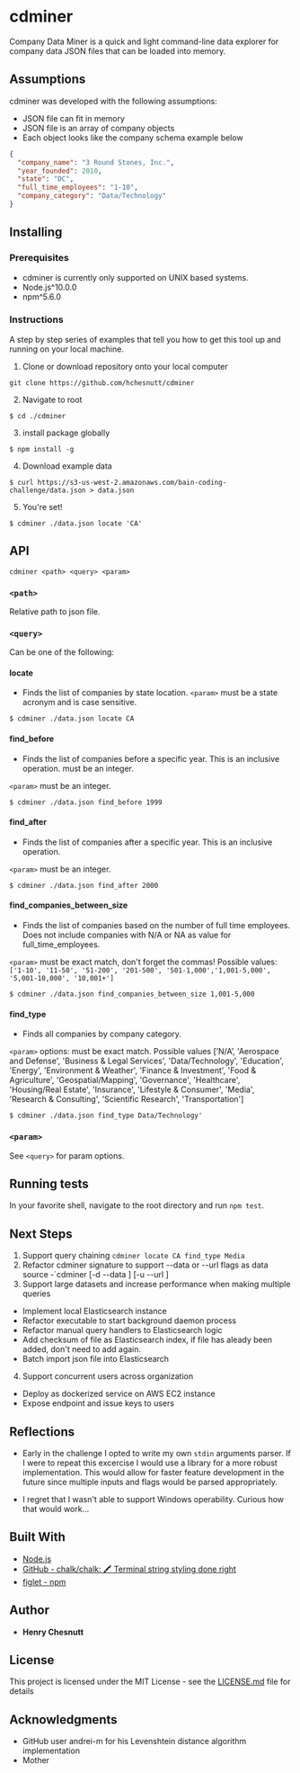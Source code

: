# cdminer

Company Data Miner is a quick and light command-line data explorer for company data JSON files that can be loaded into memory.

## Assumptions
cdminer was developed with the following assumptions:
- JSON file can fit in memory
- JSON file is an array of company objects
- Each object looks like the company schema example below
```json
{
  "company_name": "3 Round Stones, Inc.",
  "year_founded": 2010,
  "state": "DC",
  "full_time_employees": "1-10",
  "company_category": "Data/Technology"
}
```

## Installing

### Prerequisites

- cdminer is currently only supported on UNIX based systems.
- Node.js^10.0.0
- npm^5.6.0

### Instructions

A step by step series of examples that tell you how to get this tool up and running on your local machine.

1. Clone or download repository onto your local computer
```shell
git clone https://github.com/hchesnutt/cdminer
```

2. Navigate to root
```shell
$ cd ./cdminer
```

3. install package globally
```shell
$ npm install -g
```

4. Download example data
```shell
$ curl https://s3-us-west-2.amazonaws.com/bain-coding-challenge/data.json > data.json
```

5. You're set!
```shell
$ cdminer ./data.json locate 'CA'
```
## API
```shell
cdminer <path> <query> <param>
```
### `<path>`
Relative path to json file.

### `<query>`
Can be one of the following:
#### **locate**
  - Finds the list of companies by state location. 
`<param>` must be a state acronym and is case sensitive.
```shell
$ cdminer ./data.json locate CA
```

#### **find_before**
  - Finds the list of companies before a specific year. This is an inclusive operation. must be an integer.

`<param>` must be an integer.
```shell
$ cdminer ./data.json find_before 1999
```

#### **find_after**
  - Finds the list of companies after a specific year. This is an inclusive
operation.

`<param>` must be an integer.
```shell
$ cdminer ./data.json find_after 2000
```

#### **find_companies_between_size**
  - Finds the list of companies based on the number of full time employees.
Does not include companies with N/A or NA as value for full_time_employees.

`<param>` must be exact match, don't forget the commas! Possible values: `['1-10', '11-50', '51-200', '201-500', '501-1,000','1,001-5,000', '5,001-10,000', '10,001+']`
```shell
$ cdminer ./data.json find_companies_between_size 1,001-5,000
```

#### **find_type**
  - Finds all companies by company category.

`<param>` options:
must be exact match.
Possible values [’N/A’,
'Aerospace and Defense',
'Business & Legal Services',
'Data/Technology',
'Education',
'Energy',
'Environment & Weather',
'Finance & Investment',
'Food & Agriculture',
'Geospatial/Mapping',
'Governance',
'Healthcare',
'Housing/Real Estate',
'Insurance',
'Lifestyle & Consumer',
'Media',
'Research & Consulting',
'Scientific Research',
'Transportation']
```shell
$ cdminer ./data.json find_type Data/Technology'
```

### `<param>`
See `<query>` for param options.

## Running tests

In your favorite shell, navigate to the root directory and run `npm test`.

## Next Steps
1. Support query chaining `cdminer locate CA find_type Media`
2. Refactor cdminer signature to support --data or --url flags as data source
  -`cdminer <query> <param> [-d --data <path>] [-u --url <remotepath>]
3. Support large datasets and increase performance when making multiple queries
  - Implement local Elasticsearch instance
  - Refactor executable to start background daemon process
  - Refactor manual query handlers to Elasticsearch logic
  - Add checksum of file as Elasticsearch index, if file has aleady been added, don't need to add again.
  - Batch import json file into Elasticsearch
4. Support concurrent users across organization
  - Deploy as dockerized service on AWS EC2 instance
  - Expose endpoint and issue keys to users

## Reflections
  - Early in the challenge I opted to write my own `stdin` arguments parser. If I were to repeat this excercise I would use a library for a more robust implementation. This would allow for faster feature development in the future since multiple inputs and flags would be parsed appropriately.

  - I regret that I wasn't able to support Windows operability. Curious how that would work...

## Built With

* [Node.js](https://nodejs.org/en/)
* [GitHub - chalk/chalk: 🖍 Terminal string styling done right](https://github.com/chalk/chalk)
* [figlet - npm](https://www.npmjs.com/package/figlet)

## Author

* **Henry Chesnutt**

## License

This project is licensed under the MIT License - see the [LICENSE.md](LICENSE.md) file for details

## Acknowledgments

* GitHub user andrei-m for his Levenshtein distance algorithm implementation
* Mother

